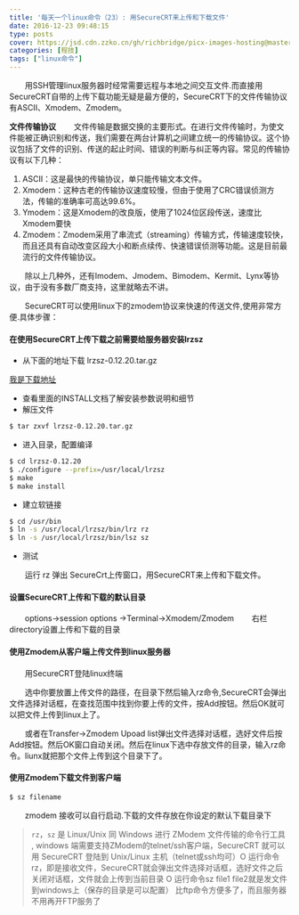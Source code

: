```yaml
---
title: '每天一个linux命令（23）: 用SecureCRT来上传和下载文件'
date: 2016-12-23 09:48:15
type: posts
cover: https://jsd.cdn.zzko.cn/gh/richbridge/picx-images-hosting@master/thumbnail/audit.jpg
categories: [程技]
tags: ["linux命令"]
---
```

　　用SSH管理linux服务器时经常需要远程与本地之间交互文件.而直接用SecureCRT自带的上传下载功能无疑是最方便的，SecureCRT下的文件传输协议有ASCII、Xmodem、Zmodem。
<!--more -->
**文件传输协议**
　　文件传输是数据交换的主要形式。在进行文件传输时，为使文件能被正确识别和传送，我们需要在两台计算机之间建立统一的传输协议。这个协议包括了文件的识别、传送的起止时间、错误的判断与纠正等内容。常见的传输协议有以下几种：
1. ASCII：这是最快的传输协议，单只能传输文本文件。
2. Xmodem：这种古老的传输协议速度较慢，但由于使用了CRC错误侦测方法，传输的准确率可高达99.6%。
3. Ymodem：这是Xmodem的改良版，使用了1024位区段传送，速度比Xmodem要快
4. Zmodem：Zmodem采用了串流式（streaming）传输方式，传输速度较快，而且还具有自动改变区段大小和断点续传、快速错误侦测等功能。这是目前最流行的文件传输协议。

　　除以上几种外，还有Imodem、Jmodem、Bimodem、Kermit、Lynx等协议，由于没有多数厂商支持，这里就略去不讲。

　　SecureCRT可以使用linux下的zmodem协议来快速的传送文件,使用非常方便.具体步骤：
#### 在使用SecureCRT上传下载之前需要给服务器安装lrzsz
- 从下面的地址下载 lrzsz-0.12.20.tar.gz

[我是下载地址](http://down1.chinaunix.net/distfiles/lrzsz-0.12.20.tar.gz)
- 查看里面的INSTALL文档了解安装参数说明和细节
- 解压文件

```bash
$ tar zxvf lrzsz-0.12.20.tar.gz
```
- 进入目录，配置编译

```bash
$ cd lrzsz-0.12.20
$ ./configure --prefix=/usr/local/lrzsz
$ make
$ make install
```
- 建立软链接

```bash
$ cd /usr/bin
$ ln -s /usr/local/lrzsz/bin/lrz rz
$ ln -s /usr/local/lrzsz/bin/lsz sz
```
- 测试

　　运行 rz 弹出 SecureCrt上传窗口，用SecureCRT来上传和下载文件。
#### 设置SecureCRT上传和下载的默认目录
　　options->session options ->Terminal->Xmodem/Zmodem
　　右栏directory设置上传和下载的目录
#### 使用Zmodem从客户端上传文件到linux服务器
　　用SecureCRT登陆linux终端

　　选中你要放置上传文件的路径，在目录下然后输入rz命令,SecureCRT会弹出文件选择对话框，在查找范围中找到你要上传的文件，按Add按钮。然后OK就可以把文件上传到linux上了。

　　或者在Transfer->Zmodem Upoad list弹出文件选择对话框，选好文件后按Add按钮。然后OK窗口自动关闭。然后在linux下选中存放文件的目录，输入rz命令。liunx就把那个文件上传到这个目录下了。
#### 使用Zmodem下载文件到客户端
```bash
$ sz filename
```
　　zmodem 接收可以自行启动.下载的文件存放在你设定的默认下载目录下

>`rz`，`sz` 是 Linux/Unix 同 Windows 进行 ZModem 文件传输的命令行工具 , windows 端需要支持ZModem的telnet/ssh客户端，SecureCRT 就可以用 SecureCRT 登陆到 Unix/Linux 主机（telnet或ssh均可）O 运行命令rz，即是接收文件，SecureCRT就会弹出文件选择对话框，选好文件之后关闭对话框，文件就会上传到当前目录 O 运行命令sz file1 file2就是发文件到windows上（保存的目录是可以配置） 比ftp命令方便多了，而且服务器不用再开FTP服务了

